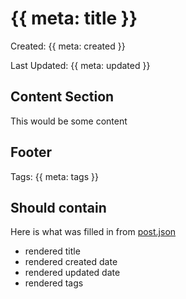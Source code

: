 # {{ meta: title }} 

Created: {{ meta: created }} 

Last Updated: {{ meta: updated }}

## Content Section

This would be some content

## Footer

Tags: {{ meta: tags }}

## Should contain

Here is what was filled in from [post.json](./post.json)

- rendered title 
- rendered created date
- rendered updated date 
- rendered tags
